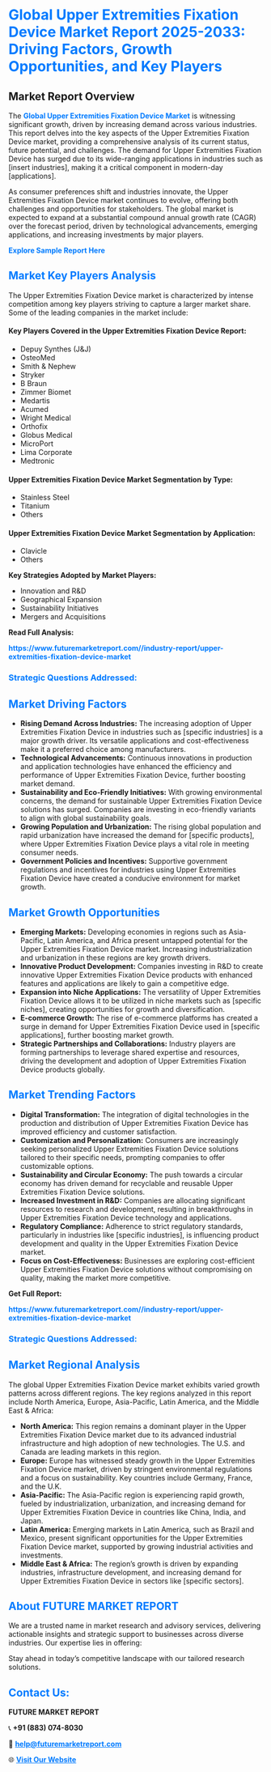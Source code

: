 <h1 style="color: #007BFF;">Global Upper Extremities Fixation Device Market Report 2025-2033: Driving Factors, Growth Opportunities, and Key Players</h1>

<section id="overview">
<h2>Market Report Overview</h2>
<p>The <a href="https://www.futuremarketreport.com//industry-report/upper-extremities-fixation-device-market" style="color: #007BFF; text-decoration: none;"><strong>Global Upper Extremities Fixation Device Market</strong></a> is witnessing significant growth, driven by increasing demand across various industries. This report delves into the key aspects of the Upper Extremities Fixation Device market, providing a comprehensive analysis of its current status, future potential, and challenges. The demand for Upper Extremities Fixation Device has surged due to its wide-ranging applications in industries such as [insert industries], making it a critical component in modern-day [applications].</p>
<p>As consumer preferences shift and industries innovate, the Upper Extremities Fixation Device market continues to evolve, offering both challenges and opportunities for stakeholders. The global market is expected to expand at a substantial compound annual growth rate (CAGR) over the forecast period, driven by technological advancements, emerging applications, and increasing investments by major players.</p>
</section>

<section id="overview">
<p><a href="https://www.futuremarketreport.com//request-sample/reportId=79607" style="color: #007BFF; text-decoration: none;"><strong>Explore Sample Report Here</strong></a></p>
</section>

<section id="key-players">
<h2 style="color: #007BFF;">Market Key Players Analysis</h2>
<p>The Upper Extremities Fixation Device market is characterized by intense competition among key players striving to capture a larger market share. Some of the leading companies in the market include:</p>
<h4>Key Players Covered in the Upper Extremities Fixation Device Report:</h4>
<ul><li>Depuy Synthes (J&amp;J)</li><li>OsteoMed</li><li>Smith &amp; Nephew</li><li>Stryker</li><li>B Braun</li><li>Zimmer Biomet</li><li>Medartis</li><li>Acumed</li><li>Wright Medical</li><li>Orthofix</li><li>Globus Medical</li><li>MicroPort</li><li>Lima Corporate</li><li>Medtronic</li></ul>
<h4>Upper Extremities Fixation Device Market Segmentation by Type:</h4>
<ul><li>Stainless Steel</li><li>Titanium</li><li>Others</li></ul>

<h4>Upper Extremities Fixation Device Market Segmentation by Application:</h4>
<ul><li>Clavicle</li><li>Others</li></ul>
<p><strong>Key Strategies Adopted by Market Players:</strong></p>
<ul>
<li>Innovation and R&D</li>
<li>Geographical Expansion</li>
<li>Sustainability Initiatives</li>
<li>Mergers and Acquisitions</li>
</ul>
</section>

<section>
<p><strong>Read Full Analysis: </strong></p><a href="https://www.futuremarketreport.com//industry-report/upper-extremities-fixation-device-market" style="color: #007BFF; text-decoration: none;"><strong>https://www.futuremarketreport.com//industry-report/upper-extremities-fixation-device-market</strong></a>
<h3 style="color: #007BFF;">Strategic Questions Addressed:</h3>
</section>

<section id="driving-factors">
<h2 style="color: #007BFF;">Market Driving Factors</h2>
<ul>
<li><strong>Rising Demand Across Industries:</strong> The increasing adoption of Upper Extremities Fixation Device in industries such as [specific industries] is a major growth driver. Its versatile applications and cost-effectiveness make it a preferred choice among manufacturers.</li>
<li><strong>Technological Advancements:</strong> Continuous innovations in production and application technologies have enhanced the efficiency and performance of Upper Extremities Fixation Device, further boosting market demand.</li>
<li><strong>Sustainability and Eco-Friendly Initiatives:</strong> With growing environmental concerns, the demand for sustainable Upper Extremities Fixation Device solutions has surged. Companies are investing in eco-friendly variants to align with global sustainability goals.</li>
<li><strong>Growing Population and Urbanization:</strong> The rising global population and rapid urbanization have increased the demand for [specific products], where Upper Extremities Fixation Device plays a vital role in meeting consumer needs.</li>
<li><strong>Government Policies and Incentives:</strong> Supportive government regulations and incentives for industries using Upper Extremities Fixation Device have created a conducive environment for market growth.</li>
</ul>
</section>

<section id="growth-opportunities">
<h2 style="color: #007BFF;">Market Growth Opportunities</h2>
<ul>
<li><strong>Emerging Markets:</strong> Developing economies in regions such as Asia-Pacific, Latin America, and Africa present untapped potential for the Upper Extremities Fixation Device market. Increasing industrialization and urbanization in these regions are key growth drivers.</li>
<li><strong>Innovative Product Development:</strong> Companies investing in R&D to create innovative Upper Extremities Fixation Device products with enhanced features and applications are likely to gain a competitive edge.</li>
<li><strong>Expansion into Niche Applications:</strong> The versatility of Upper Extremities Fixation Device allows it to be utilized in niche markets such as [specific niches], creating opportunities for growth and diversification.</li>
<li><strong>E-commerce Growth:</strong> The rise of e-commerce platforms has created a surge in demand for Upper Extremities Fixation Device used in [specific applications], further boosting market growth.</li>
<li><strong>Strategic Partnerships and Collaborations:</strong> Industry players are forming partnerships to leverage shared expertise and resources, driving the development and adoption of Upper Extremities Fixation Device products globally.</li>
</ul>
</section>

<section id="trending-factors">
<h2 style="color: #007BFF;">Market Trending Factors</h2>
<ul>
<li><strong>Digital Transformation:</strong> The integration of digital technologies in the production and distribution of Upper Extremities Fixation Device has improved efficiency and customer satisfaction.</li>
<li><strong>Customization and Personalization:</strong> Consumers are increasingly seeking personalized Upper Extremities Fixation Device solutions tailored to their specific needs, prompting companies to offer customizable options.</li>
<li><strong>Sustainability and Circular Economy:</strong> The push towards a circular economy has driven demand for recyclable and reusable Upper Extremities Fixation Device solutions.</li>
<li><strong>Increased Investment in R&D:</strong> Companies are allocating significant resources to research and development, resulting in breakthroughs in Upper Extremities Fixation Device technology and applications.</li>
<li><strong>Regulatory Compliance:</strong> Adherence to strict regulatory standards, particularly in industries like [specific industries], is influencing product development and quality in the Upper Extremities Fixation Device market.</li>
<li><strong>Focus on Cost-Effectiveness:</strong> Businesses are exploring cost-efficient Upper Extremities Fixation Device solutions without compromising on quality, making the market more competitive.</li>
</ul>
</section>

<section>
<p><strong>Get Full Report: </strong></p><a href="https://www.futuremarketreport.com//industry-report/upper-extremities-fixation-device-market" style="color: #007BFF; text-decoration: none;"><strong>https://www.futuremarketreport.com//industry-report/upper-extremities-fixation-device-market</strong></a>
<h3 style="color: #007BFF;">Strategic Questions Addressed:</h3>
</section>


<section id="regional-analysis">
<h2 style="color: #007BFF;">Market Regional Analysis</h2>
<p>The global Upper Extremities Fixation Device market exhibits varied growth patterns across different regions. The key regions analyzed in this report include North America, Europe, Asia-Pacific, Latin America, and the Middle East & Africa:</p>
<ul>
<li><strong>North America:</strong> This region remains a dominant player in the Upper Extremities Fixation Device market due to its advanced industrial infrastructure and high adoption of new technologies. The U.S. and Canada are leading markets in this region.</li>
<li><strong>Europe:</strong> Europe has witnessed steady growth in the Upper Extremities Fixation Device market, driven by stringent environmental regulations and a focus on sustainability. Key countries include Germany, France, and the U.K.</li>
<li><strong>Asia-Pacific:</strong> The Asia-Pacific region is experiencing rapid growth, fueled by industrialization, urbanization, and increasing demand for Upper Extremities Fixation Device in countries like China, India, and Japan.</li>
<li><strong>Latin America:</strong> Emerging markets in Latin America, such as Brazil and Mexico, present significant opportunities for the Upper Extremities Fixation Device market, supported by growing industrial activities and investments.</li>
<li><strong>Middle East & Africa:</strong> The region’s growth is driven by expanding industries, infrastructure development, and increasing demand for Upper Extremities Fixation Device in sectors like [specific sectors].</li>
</ul>
</section>

<footer>
<h2 style="color: #007BFF;">About FUTURE MARKET REPORT</h2>
<p>We are a trusted name in market research and advisory services, delivering actionable insights and strategic support to businesses across diverse industries. Our expertise lies in offering:</p>

<p>Stay ahead in today’s competitive landscape with our tailored research solutions.</p>

<h2 style="color: #007BFF;">Contact Us:</h2>
<p><strong>FUTURE MARKET REPORT</strong></p>
<p>📞 <strong>+91 (883) 074-8030</strong></p>
<p>📧 <strong><a href="mailto:help@futuremarketreport.com" style="color: #007BFF;">help@futuremarketreport.com</a></strong></p>
<p>🌐 <strong><a href="https://www.futuremarketreport.com/" style="color: #007BFF;">Visit Our Website</a></strong></p>
</footer>